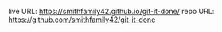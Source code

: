 live URL: https://smithfamily42.github.io/git-it-done/
repo URL: https://github.com/smithfamily42/git-it-done